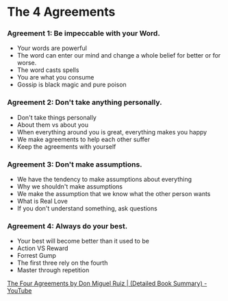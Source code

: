 # The 4 Agreements

### Agreement 1: Be impeccable with your Word.

- Your words are powerful
- The word can enter our mind and change a whole belief for better or for worse.
- The word casts spells
- You are what you consume
- Gossip is black magic and pure poison

### Agreement 2: Don't take anything personally.

- Don't take things personally
- About them vs about you
- When everything around you is great, everything makes you happy
- We make agreements to help each other suffer
- Keep the agreements with yourself

### Agreement 3: Don't make assumptions.

- We have the tendency to make assumptions about everything
- Why we shouldn't make assumptions
- We make the assumption that we know what the other person wants
- What is Real Love
- If you don't understand something, ask questions

### Agreement 4: Always do your best.

- Your best will become better than it used to be
- Action VS Reward
- Forrest Gump
- The first three rely on the fourth
- Master through repetition

[The Four Agreements by Don Miguel Ruiz | (Detailed Book Summary) - YouTube](https://www.youtube.com/watch?v=gpwuq5wOvwI)
